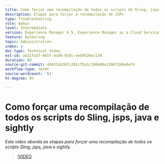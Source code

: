 ```yaml
---
title: Como forçar uma recompilação de todos os scripts do Sling, jsps, java e sightly
description: Etapas para forçar a recompilação de JSPs
type: Troubleshooting
role: Admin
level: Intermediate
version: Experience Manager 6.5, Experience Manager as a Cloud Service
feature: Authoring
topic: Administration
index: y
doc-type: Technical Video
exl-id: ab32fa37-065f-4c89-929c-eeb9526e1139
duration: 89
source-git-commit: 48433a5367c281cf5a1c106b08a1306f1b0e8ef4
workflow-type: tm+mt
source-wordcount: '51'
ht-degree: 0%

---
```


# Como forçar uma recompilação de todos os scripts do Sling, jsps, java e sightly

*Este vídeo aborda as etapas para forçar uma recompilação de todos os scripts Sling, jsps, java e sightly.*

>[!VIDEO](https://video.tv.adobe.com/v/335464?quality=12&learn=on)
